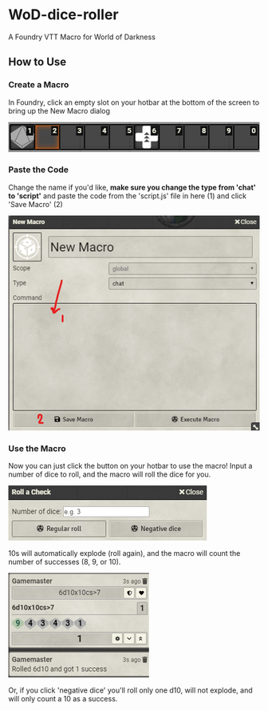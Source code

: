 # WoD-dice-roller
A Foundry VTT Macro for World of Darkness

## How to Use

### Create a Macro
In Foundry, click an empty slot on your hotbar at the bottom of the screen to bring up the New Macro dialog

![New Macro](step1.png)

### Paste the Code
Change the name if you'd like, **make sure you change the type from 'chat' to 'script'** and paste the code from the 'script.js' file in here (1) and click 'Save Macro' (2)

![Paste Code](step2.png)

### Use the Macro
Now you can just click the button on your hotbar to use the macro! Input a number of dice to roll, and the macro will roll the dice for you.

![Use Macro](step3.png)

10s will automatically explode (roll again), and the macro will count the number of successes (8, 9, or 10).

![Paste Code](step4.png)

Or, if you click 'negative dice' you'll roll only one d10, will not explode, and will only count a 10 as a success.
